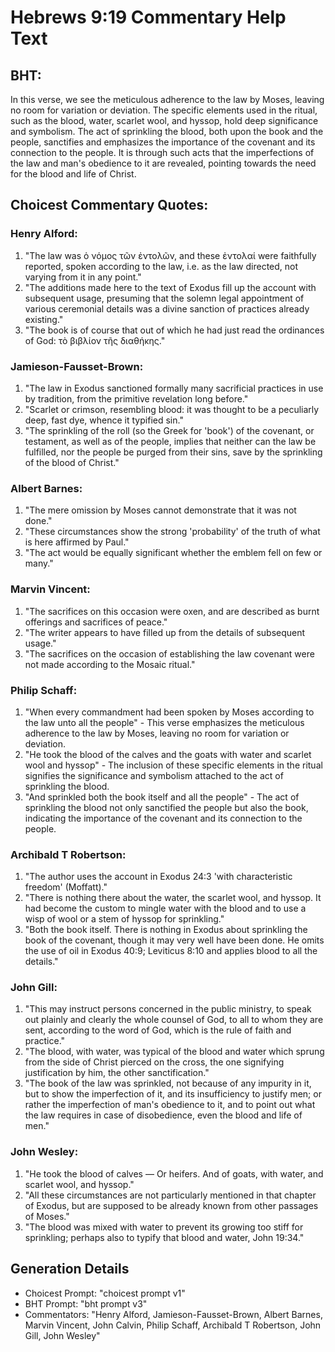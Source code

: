 # Hebrews 9:19 Commentary Help Text

## BHT:
In this verse, we see the meticulous adherence to the law by Moses, leaving no room for variation or deviation. The specific elements used in the ritual, such as the blood, water, scarlet wool, and hyssop, hold deep significance and symbolism. The act of sprinkling the blood, both upon the book and the people, sanctifies and emphasizes the importance of the covenant and its connection to the people. It is through such acts that the imperfections of the law and man's obedience to it are revealed, pointing towards the need for the blood and life of Christ.

## Choicest Commentary Quotes:
### Henry Alford:
1. "The law was ὁ νόμος τῶν ἐντολῶν, and these ἐντολαί were faithfully reported, spoken according to the law, i.e. as the law directed, not varying from it in any point." 
2. "The additions made here to the text of Exodus fill up the account with subsequent usage, presuming that the solemn legal appointment of various ceremonial details was a divine sanction of practices already existing." 
3. "The book is of course that out of which he had just read the ordinances of God: τὸ βιβλίον τῆς διαθήκης."

### Jamieson-Fausset-Brown:
1. "The law in Exodus sanctioned formally many sacrificial practices in use by tradition, from the primitive revelation long before."
2. "Scarlet or crimson, resembling blood: it was thought to be a peculiarly deep, fast dye, whence it typified sin."
3. "The sprinkling of the roll (so the Greek for 'book') of the covenant, or testament, as well as of the people, implies that neither can the law be fulfilled, nor the people be purged from their sins, save by the sprinkling of the blood of Christ."

### Albert Barnes:
1. "The mere omission by Moses cannot demonstrate that it was not done."
2. "These circumstances show the strong 'probability' of the truth of what is here affirmed by Paul."
3. "The act would be equally significant whether the emblem fell on few or many."

### Marvin Vincent:
1. "The sacrifices on this occasion were oxen, and are described as burnt offerings and sacrifices of peace." 
2. "The writer appears to have filled up from the details of subsequent usage." 
3. "The sacrifices on the occasion of establishing the law covenant were not made according to the Mosaic ritual."

### Philip Schaff:
1. "When every commandment had been spoken by Moses according to the law unto all the people" - This verse emphasizes the meticulous adherence to the law by Moses, leaving no room for variation or deviation.
2. "He took the blood of the calves and the goats with water and scarlet wool and hyssop" - The inclusion of these specific elements in the ritual signifies the significance and symbolism attached to the act of sprinkling the blood.
3. "And sprinkled both the book itself and all the people" - The act of sprinkling the blood not only sanctified the people but also the book, indicating the importance of the covenant and its connection to the people.

### Archibald T Robertson:
1. "The author uses the account in Exodus 24:3 'with characteristic freedom' (Moffatt)." 
2. "There is nothing there about the water, the scarlet wool, and hyssop. It had become the custom to mingle water with the blood and to use a wisp of wool or a stem of hyssop for sprinkling."
3. "Both the book itself. There is nothing in Exodus about sprinkling the book of the covenant, though it may very well have been done. He omits the use of oil in Exodus 40:9; Leviticus 8:10 and applies blood to all the details."

### John Gill:
1. "This may instruct persons concerned in the public ministry, to speak out plainly and clearly the whole counsel of God, to all to whom they are sent, according to the word of God, which is the rule of faith and practice."
2. "The blood, with water, was typical of the blood and water which sprung from the side of Christ pierced on the cross, the one signifying justification by him, the other sanctification."
3. "The book of the law was sprinkled, not because of any impurity in it, but to show the imperfection of it, and its insufficiency to justify men; or rather the imperfection of man's obedience to it, and to point out what the law requires in case of disobedience, even the blood and life of men."

### John Wesley:
1. "He took the blood of calves — Or heifers. And of goats, with water, and scarlet wool, and hyssop." 
2. "All these circumstances are not particularly mentioned in that chapter of Exodus, but are supposed to be already known from other passages of Moses." 
3. "The blood was mixed with water to prevent its growing too stiff for sprinkling; perhaps also to typify that blood and water, John 19:34."


## Generation Details
- Choicest Prompt: "choicest prompt v1"
- BHT Prompt: "bht prompt v3"
- Commentators: "Henry Alford, Jamieson-Fausset-Brown, Albert Barnes, Marvin Vincent, John Calvin, Philip Schaff, Archibald T Robertson, John Gill, John Wesley"
